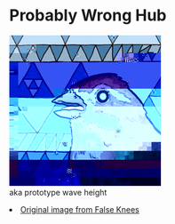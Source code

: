 # Probably Wrong Hub

![Bird](/images/bird.png)<br/>
aka prototype wave height
<li><a href="https://tapas.io/episode/954630">Original image from False Knees</a></li>
